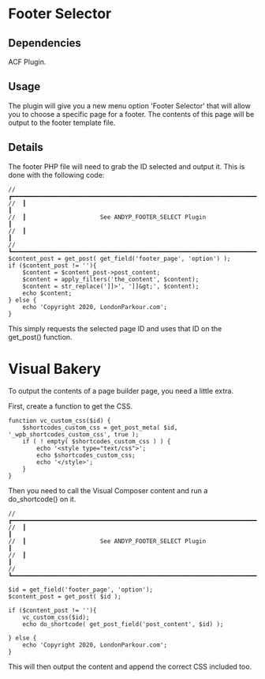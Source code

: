 # Footer Selector

## Dependencies
ACF Plugin.

## Usage
The plugin will give you a new menu option 'Footer Selector' that will allow you to choose a specific page for a footer. The contents of this page will be output to the footer template file.

## Details

The footer PHP file will need to grab the ID selected and output it. This is done with the following code:

    //  ┏━━━━━━━━━━━━━━━━━━━━━━━━━━━━━━━━━━━━━━━━━━━━━━━━━━━━━━━━━━━━━━━━━━━━━━━━━┓
    //  ┃                                                                         ┃
    //  ┃                     See ANDYP_FOOTER_SELECT Plugin                      ┃
    //  ┃                                                                         ┃
    //  ┗━━━━━━━━━━━━━━━━━━━━━━━━━━━━━━━━━━━━━━━━━━━━━━━━━━━━━━━━━━━━━━━━━━━━━━━━━┛
    $content_post = get_post( get_field('footer_page', 'option') );
    if ($content_post != ''){
        $content = $content_post->post_content;
        $content = apply_filters('the_content', $content);
        $content = str_replace(']]>', ']]&gt;', $content);
        echo $content;
    } else {
        echo 'Copyright 2020, LondonParkour.com';
    }

This simply requests the selected page ID and uses that ID on the get_post() function.

# Visual Bakery

To output the contents of a page builder page, you need a little extra.

First, create a function to get the CSS.

    function vc_custom_css($id) {
        $shortcodes_custom_css = get_post_meta( $id, '_wpb_shortcodes_custom_css', true );
        if ( ! empty( $shortcodes_custom_css ) ) {
            echo '<style type="text/css">';
            echo $shortcodes_custom_css;
            echo '</style>';
        }
    }

Then you need to call the Visual Composer content and run a do_shortcode() on it.

    //  ┏━━━━━━━━━━━━━━━━━━━━━━━━━━━━━━━━━━━━━━━━━━━━━━━━━━━━━━━━━━━━━━━━━━━━━━━━━┓
    //  ┃                                                                         ┃
    //  ┃                     See ANDYP_FOOTER_SELECT Plugin                      ┃
    //  ┃                                                                         ┃
    //  ┗━━━━━━━━━━━━━━━━━━━━━━━━━━━━━━━━━━━━━━━━━━━━━━━━━━━━━━━━━━━━━━━━━━━━━━━━━┛
    
    $id = get_field('footer_page', 'option');
    $content_post = get_post( $id );

    if ($content_post != ''){
        vc_custom_css($id);
        echo do_shortcode( get_post_field('post_content', $id) );
        
    } else {
        echo 'Copyright 2020, LondonParkour.com';
    }

This will then output the content and append the correct CSS included too.
